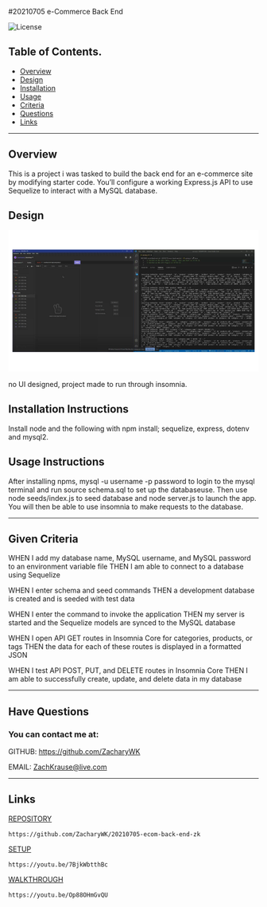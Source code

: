 #20210705 e-Commerce Back End

![License](https://img.shields.io/badge/License-Unlicense-blue.svg)

 ## Table of Contents.
 * [Overview](#overview)
 * [Design](#overview)
 * [Installation](#overview)
 * [Usage](#overview)
 * [Criteria](#given-criteria)
 * [Questions](#have-questions)
 * [Links](#links)
 ---


## Overview 
This is a project i was tasked to build the back end for an e-commerce site by modifying starter code. You’ll configure a working Express.js API to use Sequelize to interact with a MySQL database.

## Design
![image](./img/image1.png)

no UI designed, project made to run through insomnia.

## Installation Instructions
Install node and the following with npm install; sequelize, express, dotenv and mysql2.

## Usage Instructions
After installing npms, mysql -u username -p password to login to the mysql terminal and run source schema.sql to set up the databaseuse. Then use node seeds/index.js to seed database and node server.js to launch the app. You will then be able to use insomnia to make requests to the database.


---
## Given Criteria
WHEN I add my database name, MySQL username, and MySQL password to an environment variable file
THEN I am able to connect to a database using Sequelize


WHEN I enter schema and seed commands
THEN a development database is created and is seeded with test data


WHEN I enter the command to invoke the application
THEN my server is started and the Sequelize models are synced to the MySQL database


WHEN I open API GET routes in Insomnia Core for categories, products, or tags
THEN the data for each of these routes is displayed in a formatted JSON


WHEN I test API POST, PUT, and DELETE routes in Insomnia Core
THEN I am able to successfully create, update, and delete data in my database

---
## Have Questions
### You can contact me at:

GITHUB: <https://github.com/ZacharyWK>

EMAIL: <ZachKrause@live.com>


---
## Links
[REPOSITORY](https://github.com/ZacharyWK/20210705-ecom-back-end-zk)
```
https://github.com/ZacharyWK/20210705-ecom-back-end-zk
```

[SETUP](https://youtu.be/7BjkWbtthBc)
```
https://youtu.be/7BjkWbtthBc
```

[WALKTHROUGH](https://youtu.be/Op88OHmGvQU)
```
https://youtu.be/Op88OHmGvQU
```

